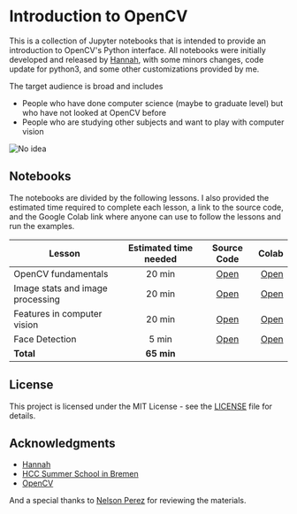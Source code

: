 # Introduction to OpenCV

This is a collection of Jupyter notebooks that is intended to provide an introduction to OpenCV's Python interface. All notebooks were initially developed and released by [Hannah](https://github.com/handee/opencv-gettingstarted), with some minors changes, code update for python3, and some other customizations provided by me.

The target audience is broad and includes

 * People who have done computer science (maybe to graduate level) but who have not looked at OpenCV before
 * People who are studying other subjects and want to play with computer vision

![No idea](https://raw.githubusercontent.com/computationalcore/introduction-to-opencv/master/assets/noidea.jpg "I have no idea")

## Notebooks

The notebooks are divided by the following lessons. 
I also provided the estimated time required to complete each lesson, a link to the source code, and the Google Colab link where anyone can use to follow the lessons and run the examples.


| Lesson        | Estimated time needed | Source Code  | Colab |
| ------------- |:---------------------:| :-----------:| -----:|
| OpenCV fundamentals       | 20 min | [Open](https://github.com/computationalcore/introduction-to-opencv/blob/master/notebooks/1-Fundamentals.ipynb) | [Open](https://colab.research.google.com/github/computationalcore/introduction-to-opencv/blob/master/notebooks/1-Fundamentals.ipynb) |
| Image stats and image processing       | 20 min | [Open](https://github.com/computationalcore/introduction-to-opencv/blob/master/notebooks/2-Image_stats_and_image_processing.ipynb) | [Open](https://colab.research.google.com/github/computationalcore/introduction-to-opencv/blob/master/notebooks/2-Image_stats_and_image_processing.ipynb) |
| Features in computer vision       | 20 min | [Open](https://github.com/computationalcore/introduction-to-opencv/blob/master/notebooks/3-Features.ipynb) | [Open](https://colab.research.google.com/github/computationalcore/introduction-to-opencv/blob/master/notebooks/3-Features.ipynb) |
| Face Detection      | 5 min | [Open](https://github.com/computationalcore/introduction-to-opencv/blob/master/notebooks/4-face_detection.ipynb) | [Open](https://colab.research.google.com/github/computationalcore/introduction-to-opencv/blob/master/notebooks/4-face_detection.ipynb) |
| **Total** | **65 min** |  |  |

## License

This project is licensed under the MIT License - see the [LICENSE](LICENSE) file for details.


## Acknowledgments
* [Hannah](https://github.com/handee)
* [HCC Summer School in Bremen](http://hcc.uni-bremen.de/school2016/)
* [OpenCV](https://opencv.org/)

And a special thanks to [Nelson Perez](https://github.com/bilthon) for reviewing the materials.
